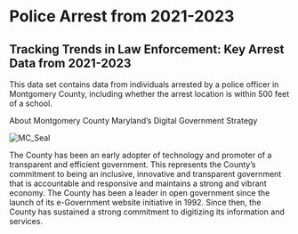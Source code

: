 # Police Arrest from 2021-2023
## Tracking Trends in Law Enforcement: Key Arrest Data from 2021-2023


This data set contains data from individuals arrested by a police officer in Montgomery County, including whether the arrest location is within 500 feet of a school.

About Montgomery County Maryland’s Digital Government Strategy

![MC_Seal](https://github.com/user-attachments/assets/4d7b60e3-131f-44c3-b359-065792fbea00)


The County has been an early adopter of technology and promoter of a transparent and efficient government. This represents the County’s commitment to being an inclusive, innovative and transparent government that is accountable and responsive and maintains a strong and vibrant economy. The County has been a leader in open government since the launch of its e-Government website initiative in 1992. Since then, the County has sustained a strong commitment to digitizing its information and services.

